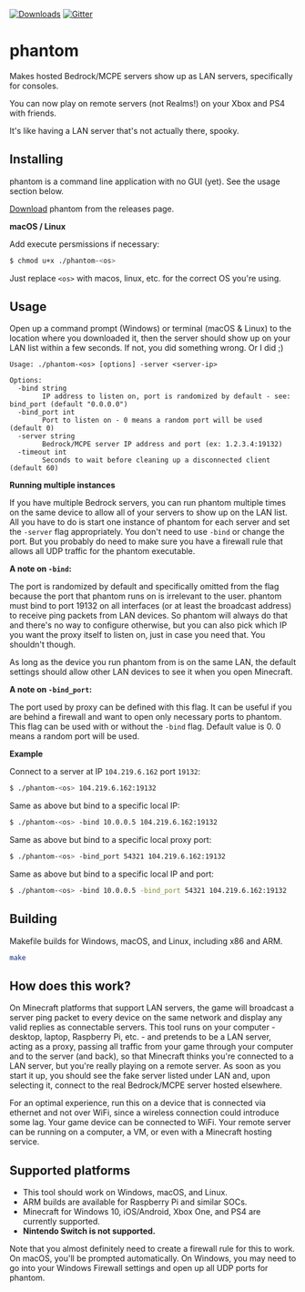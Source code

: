 [![Downloads](https://img.shields.io/github/downloads/jhead/phantom/total)](https://github.com/jhead/phantom/releases) [![Gitter](https://badges.gitter.im/phantom-minecraft/community.svg)](https://gitter.im/phantom-minecraft/community?utm_source=badge&utm_medium=badge&utm_campaign=pr-badge)

# phantom

Makes hosted Bedrock/MCPE servers show up as LAN servers, specifically for consoles.

You can now play on remote servers (not Realms!) on your Xbox and PS4 with friends.

It's like having a LAN server that's not actually there, spooky.

## Installing

phantom is a command line application with no GUI (yet). See the usage section below.

[Download](https://github.com/jhead/phantom/releases) phantom from the releases page.

**macOS / Linux**

Add execute persmissions if necessary:

```bash
$ chmod u+x ./phantom-<os>
```

Just replace `<os>` with macos, linux, etc. for the correct OS you're using.

## Usage

Open up a command prompt (Windows) or terminal (macOS & Linux) to the location
where you downloaded it, then the server should show up on your LAN list within
a few seconds. If not, you did something wrong. Or I did ;)

```
Usage: ./phantom-<os> [options] -server <server-ip>

Options:
  -bind string
    	IP address to listen on, port is randomized by default - see: bind_port (default "0.0.0.0")
  -bind_port int
    	Port to listen on - 0 means a random port will be used (default 0)
  -server string
    	Bedrock/MCPE server IP address and port (ex: 1.2.3.4:19132)
  -timeout int
    	Seconds to wait before cleaning up a disconnected client (default 60)
```

**Running multiple instances**

If you have multiple Bedrock servers, you can run phantom multiple times on
the same device to allow all of your servers to show up on the LAN list. All
you have to do is start one instance of phantom for each server and set the
`-server` flag appropriately. You don't need to use `-bind` or change the port.
But you probably do need to make sure you have a firewall rule that allows
all UDP traffic for the phantom executable.

**A note on `-bind`:**

The port is randomized by default and specifically omitted from the flag because
the port that phantom runs on is irrelevant to the user. phantom must bind to
port 19132 on all interfaces (or at least the broadcast address) to receive
ping packets from LAN devices. So phantom will always do that and there's no
way to configure otherwise, but you can also pick which IP you want the proxy
itself to listen on, just in case you need that. You shouldn't though.

As long as the device you run phantom from is on the same LAN, the default
settings should allow other LAN devices to see it when you open Minecraft.

**A note on `-bind_port`:**

The port used by proxy can be defined with this flag. It can be useful if you are
behind a firewall and want to open only necessary ports to phantom.
This flag can be used with or without the `-bind` flag. 
Default value is 0. 0 means a random port will be used. 

**Example**

Connect to a server at IP `104.219.6.162` port `19132`:

```bash
$ ./phantom-<os> 104.219.6.162:19132
```

Same as above but bind to a specific local IP:

```bash
$ ./phantom-<os> -bind 10.0.0.5 104.219.6.162:19132
```

Same as above but bind to a specific local proxy port:
   
   ```bash
   $ ./phantom-<os> -bind_port 54321 104.219.6.162:19132
   ```

Same as above but bind to a specific local IP and port:
   
   ```bash
   $ ./phantom-<os> -bind 10.0.0.5 -bind_port 54321 104.219.6.162:19132
   ```
## Building

Makefile builds for Windows, macOS, and Linux, including x86 and ARM.

```bash
make
```

## How does this work?

On Minecraft platforms that support LAN servers, the game will broadcast a
server ping packet to every device on the same network and display any valid
replies as connectable servers. This tool runs on your computer - desktop,
laptop, Raspberry Pi, etc. - and pretends to be a LAN server, acting as a proxy,
passing all traffic from your game through your computer and to the server
(and back), so that Minecraft thinks you're connected to a LAN server, but
you're really playing on a remote server. As soon as you start it up, you should
see the fake server listed under LAN and, upon selecting it, connect to the real
Bedrock/MCPE server hosted elsewhere.

For an optimal experience, run this on a device that is connected via ethernet
and not over WiFi, since a wireless connection could introduce some lag. Your
game device can be connected to WiFi. Your remote server can be running on a
computer, a VM, or even with a Minecraft hosting service.

## Supported platforms

- This tool should work on Windows, macOS, and Linux.
- ARM builds are available for Raspberry Pi and similar SOCs.
- Minecraft for Windows 10, iOS/Android, Xbox One, and PS4 are currently supported.
- **Nintendo Switch is not supported.**

Note that you almost definitely need to create a firewall rule for this to work.
On macOS, you'll be prompted automatically. On Windows, you may need to go into
your Windows Firewall settings and open up all UDP ports for phantom.
